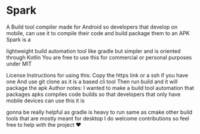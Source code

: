 # Spark
A Build tool compiler made for Android so developers that develop on mobile, can use it to compile their code and build package them to an APK Spark is a 

lightweight build automation tool like gradle but simpler and is oriented through Kotlin You are free to use this for commercial or personal purposes under MIT 

License Instructions for using this: Copy the https link or a ssh if you have one And use git clone as it is a based cli tool Then run build and it will package the apk
Author notes: I wanted to make a build tool automation that packages apks compiles code builds so that developers that only have mobile devices can use this it is

gonna be really helpful as gradle is heavy to run same as cmake other build tools that are mostly meant for desktop
I do welcome contributions so feel free to help with the project ❤️
